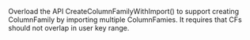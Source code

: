 Overload the API CreateColumnFamilyWithImport() to support creating ColumnFamily by importing multiple ColumnFamies. It requires that CFs should not overlap in user key range.
